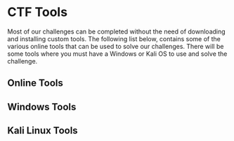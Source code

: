 # CTF Tools

Most of our challenges can be completed without the need of downloading and installing custom tools. The following list below, contains some of the various online tools that can be used to solve our challenges. There will be some tools where you must have a Windows or Kali OS to use and solve the challenge. 

## Online Tools

## Windows Tools

## Kali Linux Tools


